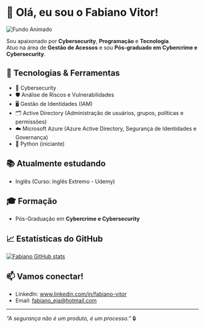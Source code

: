 # 👋 Olá, eu sou o Fabiano Vitor!

![Fundo Animado](https://media.giphy.com/media/26tn33aiTi1jkl6H6/giphy.gif)

Sou apaixonado por **Cybersecurity**, **Programação** e **Tecnologia**.  
Atuo na área de **Gestão de Acessos** e sou **Pós-graduado em Cybercrime e Cybersecurity**.

## 🚀 Tecnologias & Ferramentas
- 🔐 Cybersecurity
- 🛡️ Análise de Riscos e Vulnerabilidades
- 🖥️ Gestão de Identidades (IAM)
- 🗂️ Active Directory (Administração de usuários, grupos, políticas e permissões)
- ☁️ Microsoft Azure (Azure Active Directory, Segurança de Identidades e Governança)
- 🐍 Python (iniciante)

## 📚 Atualmente estudando
- Inglês (Curso: Inglês Extremo - Udemy)

## 🎓 Formação
- Pós-Graduação em **Cybercrime e Cybersecurity**

## 📈 Estatísticas do GitHub
[![Fabiano GitHub stats](https://github-readme-stats.vercel.app/api?username=Fabiano-Vitor&show_icons=true&theme=tokyonight)](https://github.com/Fabiano-Vitor)

## 📫 Vamos conectar!
- LinkedIn: www.linkedin.com/in/fabiano-vitor
- Email: fabiano_eja@hotmail.com

---
*“A segurança não é um produto, é um processo.”* 🔒
